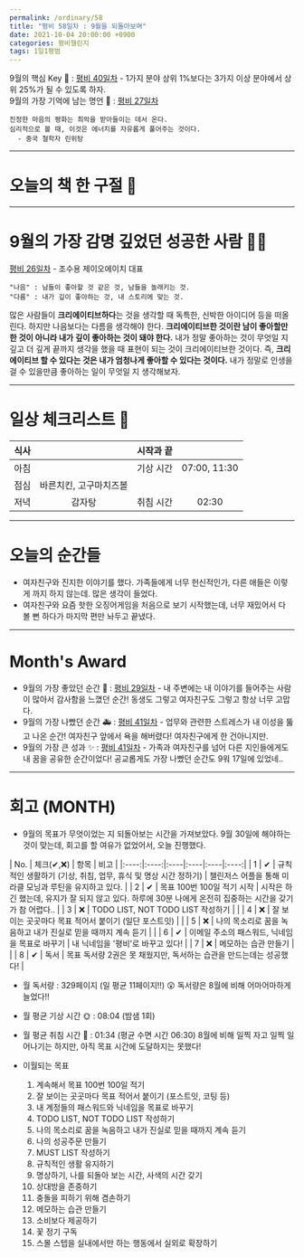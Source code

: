 ```yaml
---
permalink: /ordinary/58
title: "평비 58일차 : 9월을 되돌아보며"
date: 2021-10-04 20:00:00 +0900
categories: 평비챌린지
tags: 1일1평범
---  
```

9월의 핵심 Key 🔑 : [평비 40일차](https://rlaghdcjf12.github.io/ordinary/40) - 1가지 분야 상위 1%보다는 3가지 이상 분야에서 상위 25%가 될 수 있도록 하자.  
9월의 가장 기억에 남는 명언 🎁 : [평비 27일차](https://rlaghdcjf12.github.io/ordinary/27)  
```
진정한 마음의 평화는 최악을 받아들이는 데서 온다.
심리적으로 볼 때, 이것은 에너지를 자유롭게 풀어주는 것이다.
  - 중국 철학자 린위탕
```

---
# 오늘의 책 한 구절 📕

---
# 9월의 가장 감명 깊었던 성공한 사람 🙋‍♂️
[평비 26일차](https://rlaghdcjf12.github.io/ordinary/26) - 조수용 제이오에이치 대표  
```
"나음" : 남들이 좋아할 것 같은 것, 남들을 놀래키는 것.
"다름" : 내가 깊이 좋아하는 것, 내 스토리에 맞는 것.
```

많은 사람들이 **크리에이티브하다**는 것을 생각할 때 독특한, 신박한 아이디어 등을 떠올린다. 하지만 나음보다는 다름을 생각해야 한다. **크리에이티브한 것이란 남이 좋아할만 한 것이 아니라 내가 깊이 좋아하는 것이 돼야 한다.**  내가 정말 좋아하는 것이 무엇일 지 깊고 더 깊게 끝까지 생각을 했을 때 표현이 되는 것이 크리에이티브한 것이다. 즉, **크리에이티브 할 수 있다는 것은 내가 엄청나게 좋아할 수 있다는 것이다.** 내가 정말로 인생을 걸 수 있을만큼 좋아하는 일이 무엇일 지 생각해보자.  

---
# 일상 체크리스트 📃

| 식사 |  | 시작과 끝 |  |
|:----:|:----:|:----:|:----:|
| 아침 |  | 기상 시간 | 07:00, 11:30 |
| 점심 | 바른치킨, 고구마치즈볼 |  |  |
| 저녁 | 감자탕 | 취침 시간 | 02:30 |

---
# 오늘의 순간들
- 여자친구와 진지한 이야기를 했다. 가족들에게 너무 헌신적인가, 다른 애들은 이렇게 까지 하지 않는데. 많은 생각이 들었다.
- 여자친구와 요즘 핫한 오징어게임을 처음으로 보기 시작했는데, 너무 재밌어서 다 볼 뻔 하다가 마지막 편만 놔두고 끝냈다.

---
# Month's Award
- 9월의 가장 좋았던 순간 👑 : [평비 29일차](https://rlaghdcjf12.github.io/ordinary/29) - 내 주변에는 내 이야기를 들어주는 사람이 많아서 감사함을 느꼈던 순간! 동생도 그렇고 여자친구도 그렇고 항상 너무 고맙다.  
- 9월의 가장 나빴던 순간 🚑 : [평비 41일차](https://rlaghdcjf12.github.io/ordinary/41) - 업무와 관련한 스트레스가 내 이성을 뚫고 나온 순간! 여자친구 앞에서 욕을 해버렸다! 여자친구에게 한 건아니지만. 
- 9월의 가장 큰 성과 ✨ : [평비 41일차](https://rlaghdcjf12.github.io/ordinary/41) - 가족과 여자친구를 넘어 다른 지인들에게도 내 꿈을 공유한 순간이었다! 공교롭게도 가장 나빴던 순간도 9워 17일에 있었네..

---
# 회고 (MONTH)
- 9월의 목표가 무엇이었는 지 되돌아보는 시간을 가져보았다. 9월 30일에 해야하는 것이 맞는데, 회고를 할 여유가 없었어서, 오늘 진행했다.

| No. | 체크(✔,❌) | 항목 | 비고 |
|:----:|:----:|:----|:----|:----|:----:|
| 1 | ✔ | 규칙적인 생활하기 (기상, 취침, 업무, 휴식 및 명상 시간 정하기) | 챌린저스 어플을 통해 미라클 모닝과 루틴을 유지하고 있다. |
| 2 | ✔ | 목표 100번 100일 적기 시작 | 시작은 하긴 했는데, 유지가 잘 되지 않고 있다. 하루에 30분 나에게 온전히 집중하는 시간을 갖기가 참 어렵다.. |
| 3 | ❌ | TODO LIST, NOT TODO LIST 작성하기 |  |
| 4 | ❌ | 잘 보이는 곳곳마다 목표 적어서 붙이기 (일단 포스트잇) |  |
| 5 | ❌ | 나의 목소리로 꿈을 녹음하고 내가 진실로 믿을 때까지 계속 듣기 |  |
| 6 | ✔ | 이메일 주소의 패스워드, 닉네임을 목표로 바꾸기 | 내 닉네임을 '평비'로 바꾸고 있다! |
| 7 | ❌ | 메모하는 습관 만들기 |  |
| 8 | ✔ | 독서 | 목표 독서량 2권은 못 채웠지만, 독서하는 습관을 만드는데는 성공했다! |

- 월 독서량 : 329페이지 (일 평균 11페이지!!) 😲
  독서량은 8월에 비해 어마어마하게 늘었다!!

- 월 평균 기상 시간 🌞 : 08:04 (밤샘 1회)
- 월 평균 취침 시간 🌙 : 01:34 (평균 수면 시간 06:30)
  8월에 비해 일찍 자고 일찍 일어나기는 하지만, 아직 목표 시간에 도달하지는 못했다!

- 이월되는 목표
  1. 계속해서 목표 100번 100일 적기  
  2. 잘 보이는 곳곳마다 목표 적어서 붙이기 (포스트잇, 코팅 등)  
  3. 내 계정들의 패스워드와 닉네임을 목표로 바꾸기  
  4. TODO LIST, NOT TODO LIST 작성하기  
  5. 나의 목소리로 꿈을 녹음하고 내가 진실로 믿을 때까지 계속 듣기  
  6. 나의 성공주문 만들기  
  7. MUST LIST 작성하기  
  8. 규칙적인 생활 유지하기  
  9. 명상하기, 나를 되돌아 보는 시간, 사색의 시간 갖기  
  10. 상대방을 존중하기  
  11. 충돌을 피하기 위해 겸손하기  
  12. 메모하는 습관 만들기  
  13. 소비보다 제공하기  
  14. 꽃 정기 구독
  15. 스몰 스텝을 실내에서만 하는 행동에서 실외로 확장하기